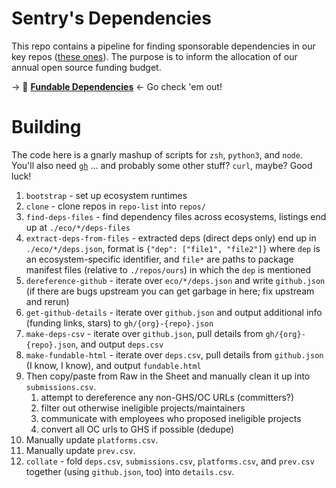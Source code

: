 # Sentry's Dependencies

This repo contains a pipeline for finding sponsorable dependencies in our key
repos ([these ones](https://open.sentry.io/structure/)). The purpose is to
inform the allocation of our annual open source funding budget.

&rarr; 💸 [**Fundable
  Dependencies**](https://raw.githack.com/getsentry/deps/main/fundable.html)
&larr; Go check 'em out!


# Building

The code here is a gnarly mashup of scripts for `zsh`, `python3`, and `node`.
You'll also need [`gh`](https://cli.github.com/) ... and probably some other
stuff? `curl`, maybe? Good luck!

1. `bootstrap` - set up ecosystem runtimes
1. `clone` - clone repos in `repo-list` into `repos/`
1. `find-deps-files` - find dependency files across ecosystems, listings end up
   at `./eco/*/deps-files`
1. `extract-deps-from-files` - extracted deps (direct deps only) end up in
   `./eco/*/deps.json`, format is `{"dep": ["file1", "file2"]}` where `dep` is
an ecosystem-specific identifier, and `file*` are paths to package manifest
files (relative to `./repos/ours`) in which the `dep` is mentioned
1. `dereference-github` - iterate over `eco/*/deps.json` and write
   `github.json` (if there are bugs upstream you can get garbage in here; fix
upstream and rerun)
1. `get-github-details` - iterate over `github.json` and output additional info
   (funding links, stars) to `gh/{org}-{repo}.json`
1. `make-deps-csv` - iterate over `github.json`, pull details from
   `gh/{org}-{repo}.json`, and output `deps.csv`
1. `make-fundable-html` - iterate over `deps.csv`, pull details from
   `github.json` (I know, I know), and output `fundable.html`
1. Then copy/paste from Raw in the Sheet and manually clean it up into
   `submissions.csv`.
    1. attempt to dereference any non-GHS/OC URLs (committers?)
    1. filter out otherwise ineligible projects/maintainers
    1. communicate with employees who proposed ineligible projects
    1. convert all OC urls to GHS if possible (dedupe)
1. Manually update `platforms.csv`.
1. Manually update `prev.csv`.
1. `collate` - fold `deps.csv`, `submissions.csv`, `platforms.csv`, and
   `prev.csv` together (using `github.json`, too) into `details.csv`.
